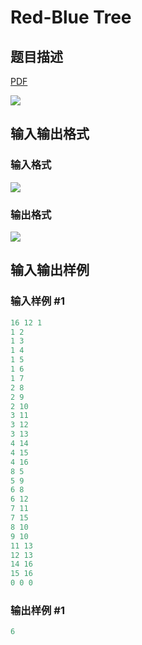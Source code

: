 # Red-Blue Tree

## 题目描述

[problemUrl]: https://uva.onlinejudge.org/index.php?option=com_onlinejudge&Itemid=8&category=117&page=show_problem&problem=2850

[PDF](https://uva.onlinejudge.org/external/117/p11750.pdf)

![](https://cdn.luogu.com.cn/upload/vjudge_pic/UVA11750/b5e157f82ad7ceb69e9ea9177aacc342eb2a9838.png)

## 输入输出格式

### 输入格式

![](https://cdn.luogu.com.cn/upload/vjudge_pic/UVA11750/019c09d4846b76c056e713f426c0f6f2137a725f.png)

### 输出格式

![](https://cdn.luogu.com.cn/upload/vjudge_pic/UVA11750/f71c707d3cb1365c838e2cc9bf447ffadec69caa.png)

## 输入输出样例

### 输入样例 #1

```cpp
16 12 1
1 2
1 3
1 4
1 5
1 6
1 7
2 8
2 9
2 10
3 11
3 12
3 13
4 14
4 15
4 16
8 5
5 9
6 8
6 12
7 11
7 15
8 10
9 10
11 13
12 13
14 16
15 16
0 0 0
```


### 输出样例 #1

```cpp
6
```


